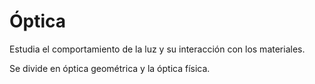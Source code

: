 # Óptica
Estudia el comportamiento de la luz y su interacción con los materiales.

Se divide en óptica geométrica y la óptica física.